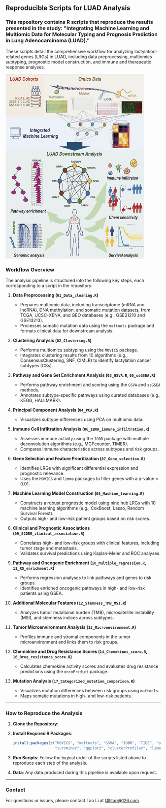 ## Reproducible Scripts for LUAD Analysis

### This repository contains R scripts that reproduce the results presented in the study: "Integrating Machine Learning and Multiomic Data for Molecular Typing and Prognosis Prediction in Lung Adenocarcinoma (LUAD)."

These scripts detail the comprehensive workflow for analyzing lactylation-related genes (LRGs) in LUAD, including data preprocessing, multiomics subtyping, prognostic model construction, and immune and therapeutic response analyses.


<img src="abstract.png" width="450" height="600" />


### Workflow Overview

The analysis pipeline is structured into the following key steps, each corresponding to a script in the repository:

1. **Data Preprocessing (`01_Data_cleaning.R`)**
   - Prepares multiomic data, including transcriptome (mRNA and lncRNA), DNA methylation, and somatic mutation datasets, from TCGA, UCSC-XENA, and GEO databases (e.g., GSE31210 and GSE13213).
   - Processes somatic mutation data using the `maftools` package and formats clinical data for downstream analysis.

2. **Clustering Analysis (`02_Clustering.R`)**
   - Performs multiomics subtyping using the `MOVICS` package.
   - Integrates clustering results from 10 algorithms (e.g., ConsensusClustering, SNF, CIMLR) to identify lactylation cancer subtypes (CSs).

3. **Pathway and Gene Set Enrichment Analysis (`03_GSVA.R`, `05_ssGSEA.R`)**
   - Performs pathway enrichment and scoring using the `GSVA` and `ssGSEA` methods.
   - Annotates subtype-specific pathways using curated databases (e.g., KEGG, HALLMARK).

4. **Principal Component Analysis (`04_PCA.R`)**
   - Visualizes subtype differences using PCA on multiomic data.

5. **Immune Cell Infiltration Analysis (`06_IBOR_immune_infiltration.R`)**
   - Assesses immune activity using the `IOBR` package with multiple deconvolution algorithms (e.g., MCPcounter, TIMER).
   - Compares immune characteristics across subtypes and risk groups.

6. **Gene Selection and Feature Prioritization (`07_Gene_selection.R`)**
   - Identifies LRGs with significant differential expression and prognostic relevance.
   - Uses the `MOVICS` and `limma` packages to filter genes with a p-value < 0.01.

7. **Machine Learning Model Construction (`08_Machine_learning.R`)**
   - Constructs a robust prognostic model using nine hub LRGs with 10 machine learning algorithms (e.g., CoxBoost, Lasso, Random Survival Forest).
   - Outputs high- and low-risk patient groups based on risk scores.

8. **Clinical and Prognostic Associations (`09_SCORE_clinical_association.R`)**
   - Correlates high- and low-risk groups with clinical features, including tumor stage and metastasis.
   - Validates survival predictions using Kaplan-Meier and ROC analyses.

9. **Pathway and Oncogenic Enrichment (`10_Multiple_regression.R`, `11_RS_enrichment.R`)**
   - Performs regression analyses to link pathways and genes to risk groups.
   - Identifies enriched oncogenic pathways in high- and low-risk patients using GSEA.

10. **Additional Molecular Features (`12_Stemness_TMB_MSI.R`)**
    - Analyzes tumor mutational burden (TMB), microsatellite instability (MSI), and stemness indices across subtypes.

11. **Tumor Microenvironment Analysis (`13_Microenvironment.R`)**
    - Profiles immune and stromal components in the tumor microenvironment and links them to risk groups.

12. **Chemokine and Drug Resistance Scores (`14_Chemokines_score.R`, `16_Drug_resistence_score.R`)**
    - Calculates chemokine activity scores and evaluates drug resistance predictions using the `oncoPredict` package.

13. **Mutation Analysis (`17_Categorized_mutation_comparison.R`)**
    - Visualizes mutation differences between risk groups using `maftools`.
    - Maps somatic mutations in high- and low-risk patients.

---

### **How to Reproduce the Analysis**

1. **Clone the Repository**:

2. **Install Required R Packages**:
   ```R
   install.packages(c("MOVICS", "maftools", "GSVA", "IOBR", "TIDE", "oncoPredict", 
                      "survminer", "ggplot2", "clusterProfiler", "limma", "patchwork"))
   ```

3. **Run Scripts**:
   Follow the logical order of the scripts listed above to reproduce each step of the analysis.
   
4. **Data**: Any data produced during this pipeline is available upon request.



---

### **Contact**
For questions or issues, please contact Tao Li at Qllitao@126.com.

